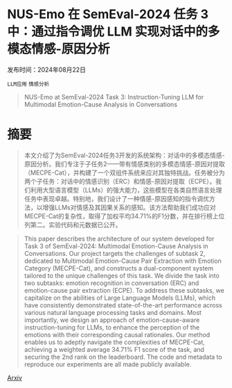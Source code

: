 # NUS-Emo 在 SemEval-2024 任务 3 中：通过指令调优 LLM 实现对话中的多模态情感-原因分析

发布时间：2024年08月22日

`LLM应用` `情感分析`

> NUS-Emo at SemEval-2024 Task 3: Instruction-Tuning LLM for Multimodal Emotion-Cause Analysis in Conversations

# 摘要

> 本文介绍了为SemEval-2024任务3开发的系统架构：对话中的多模态情感-原因分析。我们专注于子任务2——带有情感类别的多模态情感-原因对提取（MECPE-Cat），并构建了一个双组件系统来应对其独特挑战。任务被分为两个子任务：对话中的情感识别（ERC）和情感-原因对提取（ECPE）。我们利用大型语言模型（LLMs）的强大能力，这些模型在各类自然语言处理任务中表现卓越。特别地，我们设计了一种情感-原因感知的指令调优方法，以增强LLMs对情感及其因果关系的感知。该方法帮助我们成功应对MECPE-Cat的复杂性，取得了加权平均34.71%的F1分数，并在排行榜上位列第二。实验代码和元数据已公开。

> This paper describes the architecture of our system developed for Task 3 of SemEval-2024: Multimodal Emotion-Cause Analysis in Conversations. Our project targets the challenges of subtask 2, dedicated to Multimodal Emotion-Cause Pair Extraction with Emotion Category (MECPE-Cat), and constructs a dual-component system tailored to the unique challenges of this task. We divide the task into two subtasks: emotion recognition in conversation (ERC) and emotion-cause pair extraction (ECPE). To address these subtasks, we capitalize on the abilities of Large Language Models (LLMs), which have consistently demonstrated state-of-the-art performance across various natural language processing tasks and domains. Most importantly, we design an approach of emotion-cause-aware instruction-tuning for LLMs, to enhance the perception of the emotions with their corresponding causal rationales. Our method enables us to adeptly navigate the complexities of MECPE-Cat, achieving a weighted average 34.71% F1 score of the task, and securing the 2nd rank on the leaderboard. The code and metadata to reproduce our experiments are all made publicly available.

[Arxiv](https://arxiv.org/abs/2501.17261)